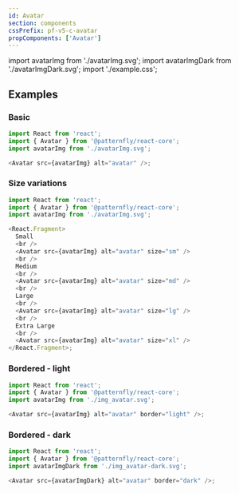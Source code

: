 ```yaml
---
id: Avatar
section: components
cssPrefix: pf-v5-c-avatar
propComponents: ['Avatar']
---
```


import avatarImg from './avatarImg.svg';
import avatarImgDark from './avatarImgDark.svg';
import './example.css';

## Examples

### Basic

```ts
import React from 'react';
import { Avatar } from '@patternfly/react-core';
import avatarImg from './avatarImg.svg';

<Avatar src={avatarImg} alt="avatar" />;
```

### Size variations

```ts
import React from 'react';
import { Avatar } from '@patternfly/react-core';
import avatarImg from './avatarImg.svg';

<React.Fragment>
  Small
  <br />
  <Avatar src={avatarImg} alt="avatar" size="sm" />
  <br />
  Medium
  <br />
  <Avatar src={avatarImg} alt="avatar" size="md" />
  <br />
  Large
  <br />
  <Avatar src={avatarImg} alt="avatar" size="lg" />
  <br />
  Extra Large
  <br />
  <Avatar src={avatarImg} alt="avatar" size="xl" />
</React.Fragment>;
```

### Bordered - light

```ts
import React from 'react';
import { Avatar } from '@patternfly/react-core';
import avatarImg from './img_avatar.svg';

<Avatar src={avatarImg} alt="avatar" border="light" />;
```

### Bordered - dark

```ts
import React from 'react';
import { Avatar } from '@patternfly/react-core';
import avatarImgDark from './img_avatar-dark.svg';

<Avatar src={avatarImgDark} alt="avatar" border="dark" />;
```
